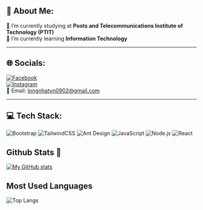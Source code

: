 ## 💫 About Me:

🔭 I’m currently studying at **Posts and Telecommunications Institute of Technology (PTIT)**  
🌱 I’m currently learning **Information Technology**  

---

## 🌐 Socials:

[![Facebook](https://img.shields.io/badge/Facebook-%231877F2.svg?&style=for-the-badge&logo=facebook&logoColor=white)](https://facebook.com/longnhat0902)  
[![Instagram](https://img.shields.io/badge/Instagram-%23E4405F.svg?&style=for-the-badge&logo=instagram&logoColor=white)](https://instagram.com/nhatpham0902)  
📧 Email: longnhatvn0902@gmail.com

---
## 💻 Tech Stack:

![Bootstrap](https://img.shields.io/badge/Bootstrap-%23563D7C.svg?&style=for-the-badge&logo=bootstrap&logoColor=white)
![TailwindCSS](https://img.shields.io/badge/TailwindCSS-%2338B2AC.svg?&style=for-the-badge&logo=tailwind-css&logoColor=white)
![Ant Design](https://img.shields.io/badge/AntDesign-%230170FE.svg?&style=for-the-badge&logo=ant-design&logoColor=white)
![JavaScript](https://img.shields.io/badge/JavaScript-%23F7DF1E.svg?&style=for-the-badge&logo=javascript&logoColor=black)
![Node.js](https://img.shields.io/badge/Node.js-%23339933.svg?&style=for-the-badge&logo=node.js&logoColor=white)
![React](https://img.shields.io/badge/React-%2361DAFB.svg?&style=for-the-badge&logo=react&logoColor=black)




## Github Stats 👋
[![My GitHub stats](https://github-readme-stats.vercel.app/api?username=Nhatcony0902)](https://github.com/anuraghazra/github-readme-stats)
## Most Used Languages
![Top Langs](https://github-readme-stats.vercel.app/api/top-langs/?username=Nhatcony0902&hide_progress=true)
<!--
**Nhatcony0902/Nhatcony0902** is a ✨ _special_ ✨ repository because its `README.md` (this file) appears on your GitHub profile.

Here are some ideas to get you started:

- 🔭 I’m currently working on ...
- 🌱 I’m currently learning ...
- 👯 I’m looking to collaborate on ...
- 🤔 I’m looking for help with ...
- 💬 Ask me about ...
- 📫 How to reach me: ...
- 😄 Pronouns: ...
- ⚡ Fun fact: ...
-->
